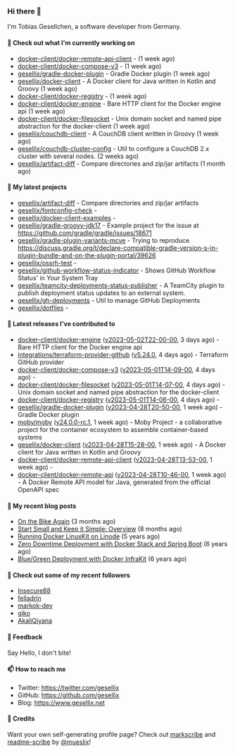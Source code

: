 ### Hi there 👋

I'm Tobias Gesellchen, a software developer from Germany.

#### 👷 Check out what I'm currently working on

- [docker-client/docker-remote-api-client](https://github.com/docker-client/docker-remote-api-client) -  (1 week ago)
- [docker-client/docker-compose-v3](https://github.com/docker-client/docker-compose-v3) -  (1 week ago)
- [gesellix/gradle-docker-plugin](https://github.com/gesellix/gradle-docker-plugin) - Gradle Docker plugin (1 week ago)
- [gesellix/docker-client](https://github.com/gesellix/docker-client) - A Docker client for Java written in Kotlin and Groovy (1 week ago)
- [docker-client/docker-registry](https://github.com/docker-client/docker-registry) -  (1 week ago)
- [docker-client/docker-engine](https://github.com/docker-client/docker-engine) - Bare HTTP client for the Docker engine api (1 week ago)
- [docker-client/docker-filesocket](https://github.com/docker-client/docker-filesocket) - Unix domain socket and named pipe abstraction for the docker-client (1 week ago)
- [gesellix/couchdb-client](https://github.com/gesellix/couchdb-client) - A CouchDB client written in Groovy (1 week ago)
- [gesellix/couchdb-cluster-config](https://github.com/gesellix/couchdb-cluster-config) - Util to configure a CouchDB 2.x cluster with several nodes. (2 weeks ago)
- [gesellix/artifact-diff](https://github.com/gesellix/artifact-diff) - Compare directories and zip/jar artifacts (1 month ago)

#### 🌱 My latest projects

- [gesellix/artifact-diff](https://github.com/gesellix/artifact-diff) - Compare directories and zip/jar artifacts
- [gesellix/fontconfig-check](https://github.com/gesellix/fontconfig-check) - 
- [gesellix/docker-client-examples](https://github.com/gesellix/docker-client-examples) - 
- [gesellix/gradle-groovy-jdk17](https://github.com/gesellix/gradle-groovy-jdk17) - Example project for the issue at https://github.com/gradle/gradle/issues/18671
- [gesellix/gradle-plugin-variants-mcve](https://github.com/gesellix/gradle-plugin-variants-mcve) - Trying to reproduce https://discuss.gradle.org/t/declare-compatible-gradle-version-s-in-plugin-bundle-and-on-the-plugin-portal/39626
- [gesellix/ossrh-test](https://github.com/gesellix/ossrh-test) - 
- [gesellix/github-workflow-status-indicator](https://github.com/gesellix/github-workflow-status-indicator) - Shows GitHub Workflow Status&#39; in Your System Tray
- [gesellix/teamcity-deployments-status-publisher](https://github.com/gesellix/teamcity-deployments-status-publisher) - A TeamCity plugin to publish deployment status updates to an external system.
- [gesellix/gh-deployments](https://github.com/gesellix/gh-deployments) - Util to manage GitHub Deployments
- [gesellix/dotfiles](https://github.com/gesellix/dotfiles) - 

#### 🔭 Latest releases I've contributed to

- [docker-client/docker-engine](https://github.com/docker-client/docker-engine) ([v2023-05-02T22-00-00](https://github.com/docker-client/docker-engine/releases/tag/v2023-05-02T22-00-00), 3 days ago) - Bare HTTP client for the Docker engine api
- [integrations/terraform-provider-github](https://github.com/integrations/terraform-provider-github) ([v5.24.0](https://github.com/integrations/terraform-provider-github/releases/tag/v5.24.0), 4 days ago) - Terraform GitHub provider
- [docker-client/docker-compose-v3](https://github.com/docker-client/docker-compose-v3) ([v2023-05-01T14-09-00](https://github.com/docker-client/docker-compose-v3/releases/tag/v2023-05-01T14-09-00), 4 days ago) - 
- [docker-client/docker-filesocket](https://github.com/docker-client/docker-filesocket) ([v2023-05-01T14-07-00](https://github.com/docker-client/docker-filesocket/releases/tag/v2023-05-01T14-07-00), 4 days ago) - Unix domain socket and named pipe abstraction for the docker-client
- [docker-client/docker-registry](https://github.com/docker-client/docker-registry) ([v2023-05-01T14-06-00](https://github.com/docker-client/docker-registry/releases/tag/v2023-05-01T14-06-00), 4 days ago) - 
- [gesellix/gradle-docker-plugin](https://github.com/gesellix/gradle-docker-plugin) ([v2023-04-28T20-50-00](https://github.com/gesellix/gradle-docker-plugin/releases/tag/v2023-04-28T20-50-00), 1 week ago) - Gradle Docker plugin
- [moby/moby](https://github.com/moby/moby) ([v24.0.0-rc.1](https://github.com/moby/moby/releases/tag/v24.0.0-rc.1), 1 week ago) - Moby Project - a collaborative project for the container ecosystem to assemble container-based systems
- [gesellix/docker-client](https://github.com/gesellix/docker-client) ([v2023-04-28T15-28-00](https://github.com/gesellix/docker-client/releases/tag/v2023-04-28T15-28-00), 1 week ago) - A Docker client for Java written in Kotlin and Groovy
- [docker-client/docker-remote-api-client](https://github.com/docker-client/docker-remote-api-client) ([v2023-04-28T13-53-00](https://github.com/docker-client/docker-remote-api-client/releases/tag/v2023-04-28T13-53-00), 1 week ago) - 
- [docker-client/docker-remote-api](https://github.com/docker-client/docker-remote-api) ([v2023-04-28T10-46-00](https://github.com/docker-client/docker-remote-api/releases/tag/v2023-04-28T10-46-00), 1 week ago) - A Docker Remote API model for Java, generated from the official OpenAPI spec

#### 📜 My recent blog posts

- [On the Bike Again](https://www.gesellix.net/post/on-the-bike-again/) (3 months ago)
- [Start Small and Keep it Simple: Overview](https://www.gesellix.net/post/start-small-keep-it-simple-overview/) (8 months ago)
- [Running Docker LinuxKit on Linode](https://www.gesellix.net/post/running-docker-linuxkit-on-linode/) (5 years ago)
- [Zero Downtime Deployment with Docker Stack and Spring Boot](https://www.gesellix.net/post/zero-downtime-deployment-with-docker-stack-and-spring-boot/) (6 years ago)
- [Blue/Green Deployment with Docker InfraKit](https://www.gesellix.net/post/blue-green-deployment-with-docker-infrakit/) (6 years ago)



#### 👯 Check out some of my recent followers

- [Insecure88](https://github.com/Insecure88)
- [felladrin](https://github.com/felladrin)
- [markok-dev](https://github.com/markok-dev)
- [giko](https://github.com/giko)
- [AkaliQiyana](https://github.com/AkaliQiyana)

#### 💬 Feedback

Say Hello, I don't bite!

#### 📫 How to reach me

- Twitter: https://twitter.com/gesellix
- GitHub: https://github.com/gesellix
- Blog: https://www.gesellix.net

#### 🙇 Credits

Want your own self-generating profile page? Check out [markscribe](https://github.com/muesli/markscribe)
and [readme-scribe](https://github.com/muesli/readme-scribe) by [@mueslix](https://twitter.com/mueslix)!
